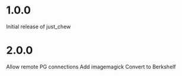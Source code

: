 # 1.0.0

Initial release of just_chew

# 2.0.0

Allow remote PG connections
Add imagemagick
Convert to Berkshelf
